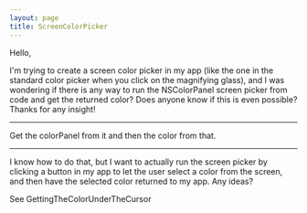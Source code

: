 ```yaml
---
layout: page
title: ScreenColorPicker
---
```


Hello,

I'm trying to create a screen color picker in my app (like the one in the standard color picker when you click on the magnifying glass), and I was wondering if there is any way to run the NSColorPanel screen picker from code and get the returned color?  Does anyone know if this is even possible?  Thanks for any insight!

----

Get the colorPanel from it and then the color from that.

----

I know how to do that, but I want to actually run the screen picker by clicking a button in my app to let the user select a color from the screen, and then have the selected color returned to my app.  Any ideas?

See GettingTheColorUnderTheCursor

